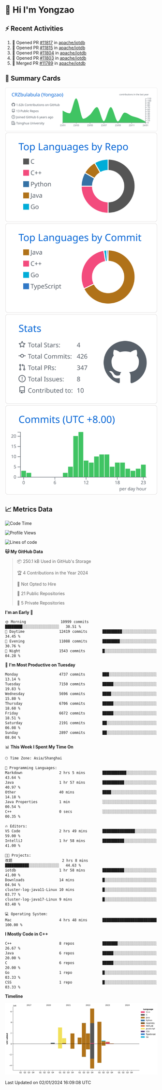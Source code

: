 # 👋 Hi I'm Yongzao

## ⚡ Recent Activities
<!--START_SECTION:activity-->
1. 💪 Opened PR [#11817](https://github.com/apache/iotdb/pull/11817) in [apache/iotdb](https://github.com/apache/iotdb)
2. 💪 Opened PR [#11815](https://github.com/apache/iotdb/pull/11815) in [apache/iotdb](https://github.com/apache/iotdb)
3. 💪 Opened PR [#11804](https://github.com/apache/iotdb/pull/11804) in [apache/iotdb](https://github.com/apache/iotdb)
4. 💪 Opened PR [#11803](https://github.com/apache/iotdb/pull/11803) in [apache/iotdb](https://github.com/apache/iotdb)
5. 🎉 Merged PR [#11789](https://github.com/apache/iotdb/pull/11789) in [apache/iotdb](https://github.com/apache/iotdb)
<!--END_SECTION:activity-->

## 🎑 Summary Cards

[![](https://raw.githubusercontent.com/CRZbulabula/CRZbulabula/main/profile-summary-card-output/github/0-profile-details.svg)](https://github.com/vn7n24fzkq/github-profile-summary-cards)
[![](https://raw.githubusercontent.com/CRZbulabula/CRZbulabula/main/profile-summary-card-output/github/1-repos-per-language.svg)](https://github.com/vn7n24fzkq/github-profile-summary-cards) [![](https://raw.githubusercontent.com/CRZbulabula/CRZbulabula/main/profile-summary-card-output/github/2-most-commit-language.svg)](https://github.com/vn7n24fzkq/github-profile-summary-cards)
[![](https://raw.githubusercontent.com/CRZbulabula/CRZbulabula/main/profile-summary-card-output/github/3-stats.svg)](https://github.com/vn7n24fzkq/github-profile-summary-cards) [![](https://raw.githubusercontent.com/CRZbulabula/CRZbulabula/main/profile-summary-card-output/github/4-productive-time.svg)](https://github.com/vn7n24fzkq/github-profile-summary-cards)

## 📈 Metrics Data

<!--START_SECTION:waka-->
![Code Time](http://img.shields.io/badge/Code%20Time-527%20hrs%2044%20mins-blue)

![Profile Views](http://img.shields.io/badge/Profile%20Views-0-blue)

![Lines of code](https://img.shields.io/badge/From%20Hello%20World%20I%27ve%20Written-24.6%20million%20lines%20of%20code-blue)

**🐱 My GitHub Data** 

> 📦 250.1 kB Used in GitHub's Storage 
 > 
> 🏆 4 Contributions in the Year 2024
 > 
> 🚫 Not Opted to Hire
 > 
> 📜 21 Public Repositories 
 > 
> 🔑 5 Private Repositories 
 > 
**I'm an Early 🐤** 

```text
🌞 Morning                10999 commits       ████████░░░░░░░░░░░░░░░░░   30.51 % 
🌆 Daytime                12419 commits       █████████░░░░░░░░░░░░░░░░   34.45 % 
🌃 Evening                11088 commits       ████████░░░░░░░░░░░░░░░░░   30.76 % 
🌙 Night                  1543 commits        █░░░░░░░░░░░░░░░░░░░░░░░░   04.28 % 
```
📅 **I'm Most Productive on Tuesday** 

```text
Monday                   4737 commits        ███░░░░░░░░░░░░░░░░░░░░░░   13.14 % 
Tuesday                  7150 commits        █████░░░░░░░░░░░░░░░░░░░░   19.83 % 
Wednesday                5696 commits        ████░░░░░░░░░░░░░░░░░░░░░   15.80 % 
Thursday                 6706 commits        █████░░░░░░░░░░░░░░░░░░░░   18.60 % 
Friday                   6672 commits        █████░░░░░░░░░░░░░░░░░░░░   18.51 % 
Saturday                 2191 commits        ██░░░░░░░░░░░░░░░░░░░░░░░   06.08 % 
Sunday                   2897 commits        ██░░░░░░░░░░░░░░░░░░░░░░░   08.04 % 
```


📊 **This Week I Spent My Time On** 

```text
🕑︎ Time Zone: Asia/Shanghai

💬 Programming Languages: 
Markdown                 2 hrs 5 mins        ███████████░░░░░░░░░░░░░░   43.64 % 
Java                     1 hr 57 mins        ██████████░░░░░░░░░░░░░░░   40.97 % 
Other                    40 mins             ████░░░░░░░░░░░░░░░░░░░░░   14.18 % 
Java Properties          1 min               ░░░░░░░░░░░░░░░░░░░░░░░░░   00.54 % 
C++                      0 secs              ░░░░░░░░░░░░░░░░░░░░░░░░░   00.35 % 

🔥 Editors: 
VS Code                  2 hrs 49 mins       ███████████████░░░░░░░░░░   59.00 % 
IntelliJ                 1 hr 58 mins        ██████████░░░░░░░░░░░░░░░   41.00 % 

🐱‍💻 Projects: 
改题                       2 hrs 8 mins        ███████████░░░░░░░░░░░░░░   44.63 % 
iotdb                    1 hr 58 mins        ██████████░░░░░░░░░░░░░░░   41.00 % 
Downloads                14 mins             █░░░░░░░░░░░░░░░░░░░░░░░░   04.94 % 
cluster-log-java11-Linux 10 mins             █░░░░░░░░░░░░░░░░░░░░░░░░   03.77 % 
cluster-log-java17-Linux 9 mins              █░░░░░░░░░░░░░░░░░░░░░░░░   03.40 % 

💻 Operating System: 
Mac                      4 hrs 48 mins       █████████████████████████   100.00 % 
```

**I Mostly Code in C++** 

```text
C++                      8 repos             ███████░░░░░░░░░░░░░░░░░░   26.67 % 
Java                     6 repos             █████░░░░░░░░░░░░░░░░░░░░   20.00 % 
C                        6 repos             █████░░░░░░░░░░░░░░░░░░░░   20.00 % 
Go                       1 repo              █░░░░░░░░░░░░░░░░░░░░░░░░   03.33 % 
CSS                      1 repo              █░░░░░░░░░░░░░░░░░░░░░░░░   03.33 % 
```



**Timeline**

![Lines of Code chart](https://raw.githubusercontent.com/CRZbulabula/CRZbulabula/main/assets/bar_graph.png)


 Last Updated on 02/01/2024 16:09:08 UTC
<!--END_SECTION:waka-->

